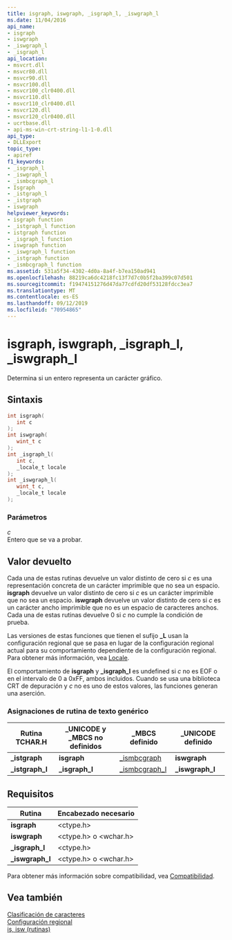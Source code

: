 ```yaml
---
title: isgraph, iswgraph, _isgraph_l, _iswgraph_l
ms.date: 11/04/2016
api_name:
- isgraph
- iswgraph
- _iswgraph_l
- _isgraph_l
api_location:
- msvcrt.dll
- msvcr80.dll
- msvcr90.dll
- msvcr100.dll
- msvcr100_clr0400.dll
- msvcr110.dll
- msvcr110_clr0400.dll
- msvcr120.dll
- msvcr120_clr0400.dll
- ucrtbase.dll
- api-ms-win-crt-string-l1-1-0.dll
api_type:
- DLLExport
topic_type:
- apiref
f1_keywords:
- _isgraph_l
- _iswgraph_l
- _ismbcgraph_l
- Isgraph
- _istgraph_l
- _istgraph
- iswgraph
helpviewer_keywords:
- isgraph function
- _istgraph_l function
- istgraph function
- _isgraph_l function
- iswgraph function
- _iswgraph_l function
- _istgraph function
- _ismbcgraph_l function
ms.assetid: 531a5f34-4302-4d0a-8a4f-b7ea150ad941
ms.openlocfilehash: 88219ca6dc4218fc13f7d7c0b5f2ba399c07d501
ms.sourcegitcommit: f19474151276d47da77cdfd20df53128fdcc3ea7
ms.translationtype: MT
ms.contentlocale: es-ES
ms.lasthandoff: 09/12/2019
ms.locfileid: "70954865"
---
```

# <a name="isgraph-iswgraph-_isgraph_l-_iswgraph_l"></a>isgraph, iswgraph, _isgraph_l, _iswgraph_l

Determina si un entero representa un carácter gráfico.

## <a name="syntax"></a>Sintaxis

```C
int isgraph(
   int c
);
int iswgraph(
   wint_t c
);
int _isgraph_l(
   int c,
   _locale_t locale
);
int _iswgraph_l(
   wint_t c,
   _locale_t locale
);
```

### <a name="parameters"></a>Parámetros

*c*<br/>
Entero que se va a probar.

## <a name="return-value"></a>Valor devuelto

Cada una de estas rutinas devuelve un valor distinto de cero si *c* es una representación concreta de un carácter imprimible que no sea un espacio. **isgraph** devuelve un valor distinto de cero si *c* es un carácter imprimible que no sea un espacio. **iswgraph** devuelve un valor distinto de cero si *c* es un carácter ancho imprimible que no es un espacio de caracteres anchos. Cada una de estas rutinas devuelve 0 si *c* no cumple la condición de prueba.

Las versiones de estas funciones que tienen el sufijo **_L** usan la configuración regional que se pasa en lugar de la configuración regional actual para su comportamiento dependiente de la configuración regional. Para obtener más información, vea [Locale](../../c-runtime-library/locale.md).

El comportamiento de **isgraph** y **_isgraph_l** es undefined si *c* no es EOF o en el intervalo de 0 a 0xFF, ambos incluidos. Cuando se usa una biblioteca CRT de depuración y *c* no es uno de estos valores, las funciones generan una aserción.

### <a name="generic-text-routine-mappings"></a>Asignaciones de rutina de texto genérico

|Rutina TCHAR.H|_UNICODE y _MBCS no definidos|_MBCS definido|_UNICODE definido|
|---------------------|------------------------------------|--------------------|-----------------------|
|**_istgraph**|**isgraph**|[_ismbcgraph](ismbcgraph-functions.md)|**iswgraph**|
|**_istgraph_l**|**_isgraph_l**|[_ismbcgraph_l](ismbcgraph-functions.md)|**_iswgraph_l**|

## <a name="requirements"></a>Requisitos

|Rutina|Encabezado necesario|
|-------------|---------------------|
|**isgraph**|\<ctype.h>|
|**iswgraph**|\<ctype.h> o \<wchar.h>|
|**_isgraph_l**|\<ctype.h>|
|**_iswgraph_l**|\<ctype.h> o \<wchar.h>|

Para obtener más información sobre compatibilidad, vea [Compatibilidad](../../c-runtime-library/compatibility.md).

## <a name="see-also"></a>Vea también

[Clasificación de caracteres](../../c-runtime-library/character-classification.md)<br/>
[Configuración regional](../../c-runtime-library/locale.md)<br/>
[is, isw (rutinas)](../../c-runtime-library/is-isw-routines.md)<br/>
